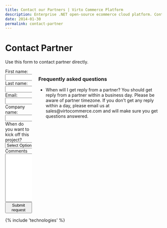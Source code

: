 ```yaml
---
title: Contact our Partners | Virto Commerce Platform
description: Enterprise .NET open-source ecommerce cloud platform. Contact our Partners
date: 2014-01-30
permalink: contact-partner
---
```

<div class="roadmap responsive">
	<h1 class="head-title">Contact Partner</h1>
	<p class="text">Use this form to contact partner directly.</p>
	<div class="columns">
		<div class="column">
			<div class="block">
				<form method="post">
					<input type="hidden" name="Contact[Subject]" value="Contact Partner" />
					<input type="hidden" name="Contact[RedirectUrl]" value='~/thank-you-contact-partner' />
					<input type="hidden" name="Contact[PartnerId]" value="" />
					<div class="control-group">
						<label for="Contact[FirstName]">First name:</label>
						<input id="Contact[FirstName]" type="text" name="Contact[FirstName]" class="form-input" required="required" />
					</div>
					<div class="control-group">
						<label for="Contact[LastName]">Last name:</label>
						<input id="Contact[LastName]" type="text" name="Contact[LastName]" class="form-input" required="required" />
					</div>					
					<div class="control-group">
						<label for="Email">Email:</label>
						<input id="Contact[Email]" type="text" name="Contact[Email]" class="form-input" required="required" />
					</div>
					<div class="control-group">
						<label for="CompanyName">Company name:</label>
						<input id="Contact[CompanyName]" type="text" name="Contact[CompanyName]" class="form-input" required="required" />
					</div>
					<div class="control-group">
						<label for="Kickoff">When do you want to kick off this project?</label>
						<select id="Contact[Kickoff]" type="text" name="Contact[Kickoff]" class="form-input" required="required">
							<option value="" selected>Select Option</option>
							<option value="immediately">Immediately</option>
							<option value="1-3 months">1-3 months</option>
							<option value="3-6 months">3-6 months</option>
							<option value="6-12 months">6-12 months</option>
							<option value="no timeframe">No timeframe</option>
						</select>
					</div>
					<div class="control-group">
						<label for="Message">Comments</label>
						<textarea id="Contact[Message]" rows="10" cols="30" name="Contact[Message]" class="form-text" required="required"></textarea>
					</div>
					<div class="control-group">
						<button type="submit" class="button fill">Submit request</button>
					</div>
				</form>
			</div>
		</div>
		<div class="column">
			<div class="block">
				<h3>Frequently asked questions</h3>
				<ul class="list">
					<li>
						<span class="title">When will I get reply from a partner?</span>
						<span class="descr">You should get reply from a partner within a business day. Please be aware of partner timezone. If 
						you don't get any reply within a day, please email us at sales@virtocommerce.com and will make sure you get questions answered.</span>
					</li>
				</ul>
			</div>
		</div>
	</div>
</div>
{% include 'technologies' %}